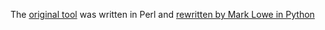 The [original tool](https://github.com/CiscoCXSecurity/enum4linux) was written in Perl and [rewritten by Mark Lowe in Python](https://github.com/cddmp/enum4linux-ng)
